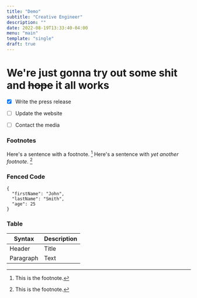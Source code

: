 ```yaml
---
title: "Demo"
subtitle: "Creative Engineer"
description: ""
date: 2022-08-19T13:33:40-04:00
menu: "main"
template: "single"
draft: true
---
```


# We're just gonna **try out some shit** and ~~hope~~ it all works

- [x] Write the press release
- [ ] Update the website
- [ ] Contact the media


[^1]: This is the footnote.
[^2]: This is the footnote.
### Footnotes
Here's a sentence with a footnote. [^1]
Here's a sentence with *yet another footnote*. [^2]


### Fenced Code

```
{
  "firstName": "John",
  "lastName": "Smith",
  "age": 25
}
```

### Table
| Syntax | Description |
| ----------- | ----------- |
| Header | Title |
| Paragraph | Text |

